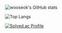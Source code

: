 ![wooseok's GitHub stats](https://github-readme-stats.vercel.app/api?username=wooseokkkkk&show_icons=true&theme=tokyonight)

![Top Langs](https://github-readme-stats.vercel.app/api/top-langs/?username=wooseokkkkk&layout=compact&theme=tokyonight)

[![Solved.ac Profile](http://mazassumnida.wtf/api/generate_badge?boj=sws1011)](https://solved.ac/sws1011)
<!--
**wooseokkkkk/wooseokkkkk** is a ✨ _special_ ✨ repository because its `README.md` (this file) appears on your GitHub profile.

Here are some ideas to get you started:

- 🔭 I’m currently working on ...
- 🌱 I’m currently learning ...
- 👯 I’m looking to collaborate on ...
- 🤔 I’m looking for help with ...
- 💬 Ask me about ...
- 📫 How to reach me: ...
- 😄 Pronouns: ...
- ⚡ Fun fact: ...
-->
